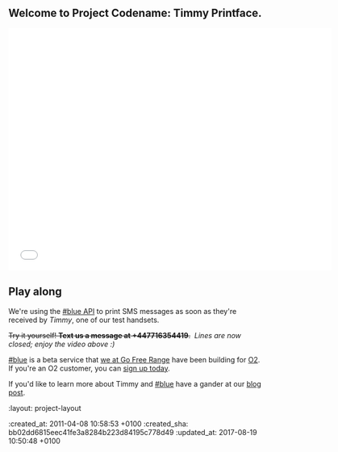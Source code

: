 <h2 id="tag">
  Welcome to Project&nbsp;Codename:&nbsp;Timmy&nbsp;Printface.
</h2>

<div class="section group">
  <iframe src="//player.vimeo.com/video/22439313?color=ffffff" width="640" height="480" frameborder="0"></iframe>
</div>

<div class="section group" markdown="1">

## Play along

We're using the [#blue API] to print SMS messages as soon as they're received by *Timmy*, one of our test handsets.

<p><del>Try it yourself! <strong>Text us a message at +447716354419</strong>.</del>&nbsp; <em>Lines are now closed; enjoy the video above :)</em></p>

[#blue] is a beta service that [we at Go Free Range](/) have been building for [O2]. If you're an O2 customer, you can [sign up today][#blue].

If you'd like to learn more about Timmy and [#blue] have a gander at our [blog post].

</div>

[#blue API]: https://api.hashblue.com
[#blue]: https://hashblue.com
[O2]: http://www.o2.co.uk
[blog post]: /say-hello-to-timmy-printface

:layout: project-layout

:created_at: 2011-04-08 10:58:53 +0100
:created_sha: bb02dd6815eec41fe3a8284b223d84195c778d49
:updated_at: 2017-08-19 10:50:48 +0100

